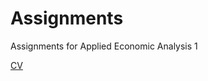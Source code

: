 # Assignments
Assignments for Applied Economic Analysis 1

[CV](https://github.com/paulienjanssen/Assignments/blob/master/CV.md)
